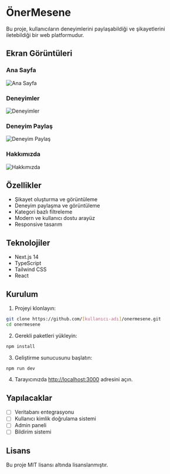 # ÖnerMesene

Bu proje, kullanıcıların deneyimlerini paylaşabildiği ve şikayetlerini iletebildiği bir web platformudur.

## Ekran Görüntüleri

### Ana Sayfa
![Ana Sayfa](/public/screenshots/AnaSayfa.png)

### Deneyimler
![Deneyimler](/public/screenshots/Deneyimler.png)

### Deneyim Paylaş
![Deneyim Paylaş](/public/screenshots/DeneyimPaylas.png)

### Hakkımızda
![Hakkımızda](/public/screenshots/Hakkimizda.png)

## Özellikler

- Şikayet oluşturma ve görüntüleme
- Deneyim paylaşma ve görüntüleme
- Kategori bazlı filtreleme
- Modern ve kullanıcı dostu arayüz
- Responsive tasarım

## Teknolojiler

- Next.js 14
- TypeScript
- Tailwind CSS
- React

## Kurulum

1. Projeyi klonlayın:
```bash
git clone https://github.com/[kullanıcı-adı]/onermesene.git
cd onermesene
```

2. Gerekli paketleri yükleyin:
```bash
npm install
```

3. Geliştirme sunucusunu başlatın:
```bash
npm run dev
```

4. Tarayıcınızda [http://localhost:3000](http://localhost:3000) adresini açın.

## Yapılacaklar

- [ ] Veritabanı entegrasyonu
- [ ] Kullanıcı kimlik doğrulama sistemi
- [ ] Admin paneli
- [ ] Bildirim sistemi

## Lisans

Bu proje MIT lisansı altında lisanslanmıştır.
